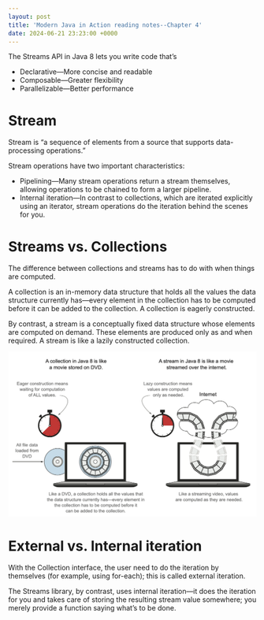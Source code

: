 ```yaml
---
layout: post
title: 'Modern Java in Action reading notes--Chapter 4'
date: 2024-06-21 23:23:00 +0000
---
```

The Streams API in Java 8 lets you write code that’s
- Declarative—More concise and readable
- Composable—Greater flexibility 
- Parallelizable—Better performance

# Stream
Stream is “a sequence of elements from a source that supports data-processing operations.”

Stream operations have two important characteristics:
- Pipelining—Many stream operations return a stream themselves, allowing operations to be chained to form a larger pipeline.
- Internal iteration—In contrast to collections, which are iterated explicitly using an iterator, stream operations do the iteration behind the scenes for you.

# Streams vs. Collections

The difference between collections and streams has to do with when things are computed. 

A collection is an in-memory data structure that holds all the values the data structure currently has—every element in the collection has to be computed before it can be added to the collection. A collection is eagerly constructed.

By contrast, a stream is a conceptually fixed data structure whose elements are computed on demand. These elements are produced only as and when required. A stream is like a lazily constructed collection.

![Streams versus collections](../assets/images/collections_vs_streams.png)

# External vs. Internal iteration
With the Collection interface, the user need to do the iteration by themselves (for example, using for-each); this is called external iteration. 

The Streams library, by contrast, uses internal iteration—it does the iteration for you and takes care of storing the resulting stream value somewhere; you merely provide a function saying what’s to be done.
